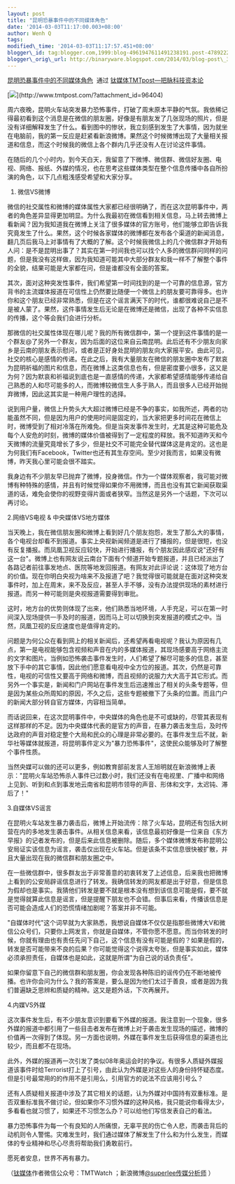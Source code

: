 ```yaml
--- 
layout: post 
title: "昆明恐暴事件中的不同媒体角色" 
date: '2014-03-03T11:17:00.003+08:00' 
author: Wenh Q
tags:
modified\_time: '2014-03-03T11:17:57.451+08:00' 
blogger\_id: tag:blogger.com,1999:blog-4961947611491238191.post-4789222378492472974
blogger\_orig\_url: http://binaryware.blogspot.com/2014/03/blog-post\_3.html
---
```

[昆明恐暴事件中的不同媒体角色](http://www.tmtpost.com/96405.html)  通过
[钛媒体TMTpost—把脉科技资本论](http://www.tmtpost.com/)





[![](https://images-blogger-opensocial.googleusercontent.com/gadgets/proxy?url=http%3A%2F%2Fwww.tmtpost.com%2Fwp-content%2Fuploads%2F2014%2F03%2F139378678534.jpg&container=blogger&gadget=a&rewriteMime=image%2F*)](http://www.tmtpost.com/?attachment_id=96404)



周六夜晚，昆明火车站突发暴力恐怖事件，打破了周末原本平静的气氛。我依稀记得最初看到这个消息是在微信的朋友圈，好像是有朋友发了几张现场的照片，但是没有详细解释发生了什么。看到图中的惨状，我立刻感到发生了大事情，因为就坐在电脑前，我的第一反应是赶紧看新浪微博。果然这个时候微博出现了大量相关报道和信息，而这个时候我的微信上各个群内几乎还没有人在讨论这件事情。



在随后的几个小时内，到今天白天，我留意了下微博、微信群、微信好友圈、电视、网络、报纸、外媒的情况，也在思考这些媒体类型在整个信息传播中各自所扮演的角色，以下几点粗浅感受希望和大家分享。



1. 微信VS微博



微信的社交属性和微博的媒体属性大家都已经很明确了，而在这次昆明事件中，两者的角色差异显得更加明显。为什么我最初在微信看到相关信息，马上转去微博上看新闻？因为我知道我在微博上关注了很多媒体的官方账号，他们能够立即告诉我究竟发生了什么。果然，这个时候各家媒体的微博都在发布各个渠道的新闻消息，翻几页后我马上对事情有了大概的了解。这个时候我微信上的几个微信群才开始有人问：是不是昆明出事了？其实在第一时间我也可以找个人多的微信群问同样的问题，但是我没有这样做，因为我知道可能其中大部分群友和我一样不了解整个事件的全貌，结果可能是大家都在问，但是谁都没有全面的答案。



其次，面对这种突发性事件，我们希望第一时间找到的是一个可靠的信息源，官方背书的主流媒体报道在可信性上仍然要比随便一个微信上的朋友要可靠得多。也许你和这个朋友已经非常熟悉，但是在这个谣言满天下的时代，谁都很难说自己是不是被人蒙了。果然，这件事情发生后无论是在微博还是微信，出现了各种不实信息的传播，这个等会我们会进行分析。



那微信的社交属性体现在哪儿呢？我的所有微信群中，第一个提到这件事情的是一个群友@了另外一个群友，因为后面的这位来自云南昆明。此后还有不少朋友向家乡是云南的朋友表示慰问，或者是正好身处昆明的朋友向大家报平安。由此可见，社交的核心是感情的传递。在此之后，我有大量朋友在微信的朋友圈中发布了默哀为昆明祈福的图片和信息，而在微博上这类信息也有，但是密度要小很多，这又是为何？因为默哀和祈福说到底也是一直感情的传递，大家都希望感情能够传递给自己熟悉的人和尽可能多的人，而微博较微信生人多于熟人，而且很多人已经开始抛弃微博，因此这其实是一种用户理性的选择。



说到用户量，微信上升势头大大超过微博已经是不争的事实，如我所述，两者的功能虽然不同，但是因为用户的使用时间是固定的，当大家把更多时间花在微信上时，微博受到了相对冷落在所难免。但是当突发事件发生时，尤其是这种可能危及每个人安危的时刻，微博的媒体价值被得到了一定程度的释放。我不知道昨天和今天微博的流量究竟增长了多少，但是社交不可能完全替代媒体这是肯定的。这也是为何我们有Facebook，Twitter也还有其生存空间。至少对我而言，如果没有微博，昨天我心里可能会很不踏实。



我身边有不少朋友早已抛弃了微博，投身微信。作为一个媒体观察者，我可能对微博有种特殊的感情，并且有时候觉得如果你不用微博，而且也没有其它新闻获取渠道的话，难免会使你的视野变得片面或者狭窄。当然这是另外一个话题，下次可以再讨论。



2.网络VS电视 & 中央媒体VS地方媒体



当天晚上，我在微信朋友圈和微博上看到好几个朋友抱怨，发生了那么大的事情，各个电视台却看不到报道。事实上央视新闻频道是进行了播报的，但是很短，也没有反复播报。而凤凰卫视反应较快，开始进行播报，有个朋友因此感叹说"还好有这一台"。微博上也有网友说云南台下面有个频道开始专题报道，并且已经派出了各路记者前往事发地点、医院等地发回报道。有网友对此评论说：这体现了地方台的价值。现在你明白央视为啥来不及报道了吧？我觉得很可能就是在面对这种突发事件时，加上在周末，来不及反应，甚至人手不够，没有办法提供现场的素材进行报道。而另一种可能则是央视报道需要得到审批。



这时，地方台的优势则体现了出来，他们熟悉当地环境，人手充足，可以在第一时间深入现场提供一手及时的报道，因而马上可以切换到突发报道的模式之中。当然，凤凰卫视的反应速度也是值得肯定的。



问题是为何公众在看到网上的相关新闻后，还希望再看电视呢？我认为原因有几点，第一是电视能够包含视频和声音在内的多媒体报道，其现场感要高于网络主流的文字和图片。当例如恐怖袭击事件发生时，人们希望了解尽可能多的信息，甚至放下手中的其它事情，因此他们愿意看电视中全方位的报道。其次，仍然是可靠性，电视的可信性又要高于网络和微博，而且视频的说服力大大高于其它形式。而另外一个事实是，新闻和门户网站在事件发生后迅速推出了相关的头条专题等，但是因为某些众所周知的原因，不久之后，这些专题被撤下了头条的位置。而且门户的新闻大部分转自官方媒体，内容相当简单。



而话说回来，在这次昆明事件中，中央媒体的角色也是不可或缺的，尽管其表现有这样那样的不足。因为中央媒体代表的是官方的声音，在暴力袭击发生后，及时传达政府的声音对稳定整个大局和民众的心理是非常必要的。在事件发生后不就，新华社等媒体就报道，将昆明事件定义为"暴力恐怖事件"，这使民众能够及时了解整个事件性质。



当然央媒可以做的还可以更多，例如教育部前发言人王旭明就在新浪微博上表示："昆明火车站恐怖杀人事件已过数小时，我们还没有在电视里、广播中和网络上见到、听到和点到事发地云南省和昆明市领导的声音、形体和文字，太迟钝、滞后了！"



3.自媒体VS谣言



在昆明火车站发生暴力袭击后，微博上开始流传：除了火车站，昆明还有包括大树营在内的多地发生袭击事件。从相关信息来看，该信息最初好像是一位来自《东方早报》的记者发布的，但是后来此信息被删除。随后，多个媒体微博发布称昆明公安局证实该信息为谣言，袭击仅出现在火车站。但是该条不实信息很快被扩散，并且大量出现在我的微信群和朋友圈之中。



在一些微信群中，很多群友出于非常善意的初衷转发了上述信息，后来我也把微博上看到的公安局辟谣信息进行了转发。我确信转发的网友都是出于好意，但是信息为假却也是事实。我猜他们转发是要不就是根本没有想到该信息可能是假，要不就是觉得就算此信息是谣言，但是提醒下朋友也不会错。但事后来看，传播该信息是否可能会造成人们的恐慌情绪加剧呢？答案并非不可能。



"自媒体时代"这个词早就为大家熟悉，我想说自媒体不仅仅是指那些微博大V和微信公众号们，只要你上网发言，你就是自媒体，不管你愿不愿意。而当你转发的时候，你就有理由也有责任先问下自己，这个信息有没有可能是假的？如果是假的，转发是否可能带来不良的后果？你可能觉得这个说得太夸张，但是事实如此，媒体必须承担责任，自媒体也是如此，这就是所谓"为自己说的话负责任"。



如果你留意下自己的微信群和朋友圈，你会发现各种陈旧的谣传仍在不断地被传播。也许你会问为什么？我的答案是，要么是因为他们太过于善良，或者是因为我们普遍缺乏思辨和质疑的精神。这又是题外话，下次再展开。



4.内媒VS外媒



这次事件发生后，有不少朋友意识到要看下外媒的报道。我注意到一个现象，很多外媒的报道中都引用了一些目击者发布在微博上对于袭击发生现场的描述，微博的价值再一次得到了体现。另一方面也说明，外媒在事件发生后获得信息的渠道也比较少，而且都不在现场。



此外，外媒的报道再一次引发了类似08年奥运会时的争议。有很多人质疑外媒报道该事件时给Terrorist打上了引号，由此认为外媒是对这些人的身份持怀疑态度。但是引号最常用的的作用不是引用么，引用官方的说法不应该用引号么？



还有人质疑相关报道中涉及了其它相关的话题，认为外媒对中国持有双重标准。是否双重标准我不做讨论，但如果你不习惯外媒的这种风格，我只能说你看得太少，多看看也就习惯了，如果还不习惯怎么办？可以给他们写信发表自己的看法。



暴力恐怖事件为每一个有良知的人所痛恨，无辜平民的伤亡令人悲，而袭击背后的动机则令人警惕。灾难发生时，我们通过媒体了解发生了什么和为什么发生，而媒体的专业精神和尽心尽责将帮助我们勇敢前行。



愿死者安息，世界不再有暴力。







（[钛媒体](http://www.tmtpost.com/)作者微信公众号：TMTWatch
；新浪微博[@superlee传媒分析师](http://weibo.com/superlee) ）
